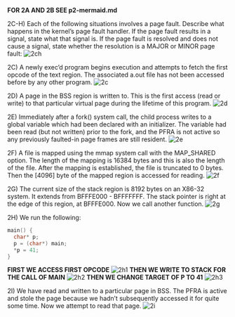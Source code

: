 **FOR 2A AND 2B SEE p2-mermaid.md**

2C-H) Each of the following situations involves a page fault. Describe what happens in the kernel’s page fault handler. If the page fault results in a signal, state what that signal is. If the page fault is resolved and does not cause a signal, state whether the resolution is a MAJOR or MINOR page fault:
![2ch](2ch.png)

2C) A newly exec’d program begins execution and attempts to fetch the first opcode of the text region. The associated a.out file has not been accessed before by any other program.
![2c](2c.png)

2D) A page in the BSS region is written to. This is the first access (read or write) to that particular virtual page during the lifetime of this program.
![2d](2d.png)

2E) Immediately after a fork() system call, the child process writes to a global variable which had been declared with an initializer. The variable had been read (but not written) prior to the fork, and the PFRA is not active so any previously faulted-in page frames are still resident.
![2e](2e.png)

2F) A file is mapped using the mmap system call with the MAP_SHARED option. The length of the mapping is 16384 bytes and this is also the length of the file. After the mapping is established, the file is truncated to 0 bytes. Then the [4096] byte of the mapped region is accessed for reading.
![2f](2f.png)

2G) The current size of the stack region is 8192 bytes on an X86-32 system. It extends from BFFFE000 - BFFFFFFF. The stack pointer is right at the edge of this region, at BFFFE000. Now we call another function.
![2g](2g.png)

2H) We run the following:
```c
main() {
  char* p;
  p = (char*) main;
  *p = 41;
}
```
**FIRST WE ACCESS FIRST OPCODE**
![2h1](2h1.png)
**THEN WE WRITE TO STACK FOR THE CALL OF MAIN**
![2h2](2h2.png)
**THEN WE CHANGE TARGET OF P TO 41**
![2h3](2h3.png)

2I) We have read and written to a particular page in BSS. The PFRA is active and stole the page because we hadn’t subsequently accessed it for quite some time. Now we attempt to read that page.
![2i](2i.png)
